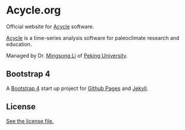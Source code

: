 
# Acycle.org

Official website for [Acycle](https://acycle.org/) software.

[Acycle](https://acycle.org/) is a time-series analysis software for paleoclimate research and education.

Managed by Dr. [Mingsong Li](http://faculty.pku.edu.cn/li/en) of [Peking University](http://english.pku.edu.cn/).

## Bootstrap 4

A [Bootstrap 4](https://getbootstrap.com/) start up project for [Github Pages](https://pages.github.com/) and [Jekyll](https://jekyllrb.com/).

## License

[See the license file.](./LICENSE.md)

